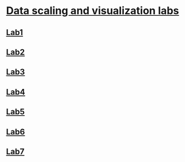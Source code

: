 # [Data scaling and visualization labs](https://www.cs.put.poznan.pl/ibladek/wiki/pmwiki.php?n=Main.InfSkaiWD)

## [Lab1](https://www.cs.put.poznan.pl/ibladek/students/skaiwd/lab1/zadania_matplotlib.pdf)

## [Lab2](https://www.cs.put.poznan.pl/ibladek/students/skaiwd/lab2/zadania_tetrahedron.pdf)

## [Lab3](https://www.cs.put.poznan.pl/ibladek/students/skaiwd/lab3/zadania_matrix_intro.pdf)

## [Lab4](https://www.cs.put.poznan.pl/ibladek/students/skaiwd/lab4/zadania_eigen.pdf)

## [Lab5](https://www.cs.put.poznan.pl/ibladek/students/skaiwd/lab5/zadania_pca.pdf)

## [Lab6](https://www.cs.put.poznan.pl/ibladek/students/skaiwd/lab6/zadania_mds.pdf)

## [Lab7](https://www.cs.put.poznan.pl/ibladek/students/skaiwd/lab7/zadania_svd.pdf)
